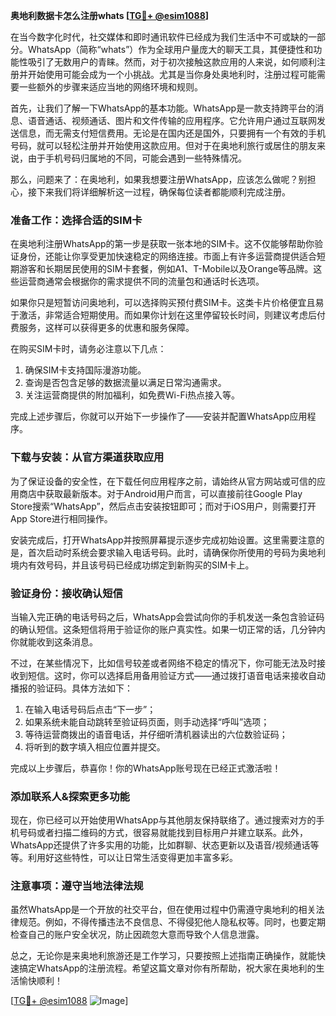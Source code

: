 **奥地利数据卡怎么注册whats [[TG💪+ @esim1088](https://t.me/s/esim1088)]**

在当今数字化时代，社交媒体和即时通讯软件已经成为我们生活中不可或缺的一部分。WhatsApp（简称“whats”）作为全球用户量庞大的聊天工具，其便捷性和功能性吸引了无数用户的青睐。然而，对于初次接触这款应用的人来说，如何顺利注册并开始使用可能会成为一个小挑战。尤其是当你身处奥地利时，注册过程可能需要一些额外的步骤来适应当地的网络环境和规则。

首先，让我们了解一下WhatsApp的基本功能。WhatsApp是一款支持跨平台的消息、语音通话、视频通话、图片和文件传输的应用程序。它允许用户通过互联网发送信息，而无需支付短信费用。无论是在国内还是国外，只要拥有一个有效的手机号码，就可以轻松注册并开始使用这款应用。但对于在奥地利旅行或居住的朋友来说，由于手机号码归属地的不同，可能会遇到一些特殊情况。

那么，问题来了：在奥地利，如果我想要注册WhatsApp，应该怎么做呢？别担心，接下来我们将详细解析这一过程，确保每位读者都能顺利完成注册。

### **准备工作：选择合适的SIM卡**
在奥地利注册WhatsApp的第一步是获取一张本地的SIM卡。这不仅能够帮助你验证身份，还能让你享受更加快速稳定的网络连接。市面上有许多运营商提供适合短期游客和长期居民使用的SIM卡套餐，例如A1、T-Mobile以及Orange等品牌。这些运营商通常会根据你的需求提供不同的流量包和通话时长选项。

如果你只是短暂访问奥地利，可以选择购买预付费SIM卡。这类卡片价格便宜且易于激活，非常适合短期使用。而如果你计划在这里停留较长时间，则建议考虑后付费服务，这样可以获得更多的优惠和服务保障。

在购买SIM卡时，请务必注意以下几点：
1. 确保SIM卡支持国际漫游功能。
2. 查询是否包含足够的数据流量以满足日常沟通需求。
3. 关注运营商提供的附加福利，如免费Wi-Fi热点接入等。

完成上述步骤后，你就可以开始下一步操作了——安装并配置WhatsApp应用程序。

### **下载与安装：从官方渠道获取应用**
为了保证设备的安全性，在下载任何应用程序之前，请始终从官方网站或可信的应用商店中获取最新版本。对于Android用户而言，可以直接前往Google Play Store搜索“WhatsApp”，然后点击安装按钮即可；而对于iOS用户，则需要打开App Store进行相同操作。

安装完成后，打开WhatsApp并按照屏幕提示逐步完成初始设置。这里需要注意的是，首次启动时系统会要求输入电话号码。此时，请确保你所使用的号码为奥地利境内有效号码，并且该号码已经成功绑定到新购买的SIM卡上。

### **验证身份：接收确认短信**
当输入完正确的电话号码之后，WhatsApp会尝试向你的手机发送一条包含验证码的确认短信。这条短信将用于验证你的账户真实性。如果一切正常的话，几分钟内你就能收到这条消息。

不过，在某些情况下，比如信号较差或者网络不稳定的情况下，你可能无法及时接收到短信。这时，你可以选择启用备用验证方式——通过拨打语音电话来接收自动播报的验证码。具体方法如下：
1. 在输入电话号码后点击“下一步”；
2. 如果系统未能自动跳转至验证码页面，则手动选择“呼叫”选项；
3. 等待运营商拨出的语音电话，并仔细听清机器读出的六位数验证码；
4. 将听到的数字填入相应位置并提交。

完成以上步骤后，恭喜你！你的WhatsApp账号现在已经正式激活啦！

### **添加联系人&探索更多功能**
现在，你已经可以开始使用WhatsApp与其他朋友保持联络了。通过搜索对方的手机号码或者扫描二维码的方式，很容易就能找到目标用户并建立联系。此外，WhatsApp还提供了许多实用的功能，比如群聊、状态更新以及语音/视频通话等等。利用好这些特性，可以让日常生活变得更加丰富多彩。

### **注意事项：遵守当地法律法规**
虽然WhatsApp是一个开放的社交平台，但在使用过程中仍需遵守奥地利的相关法律规范。例如，不得传播违法不良信息、不得侵犯他人隐私权等。同时，也要定期检查自己的账户安全状况，防止因疏忽大意而导致个人信息泄露。

总之，无论你是来奥地利旅游还是工作学习，只要按照上述指南正确操作，就能快速搞定WhatsApp的注册流程。希望这篇文章对你有所帮助，祝大家在奥地利的生活愉快顺利！

[[TG💪+ @esim1088](https://t.me/s/esim1088) ![Image](https://i.postimg.cc/4NQfJmqS/Snipaste-2025-05-13-00-14-12.png)]
